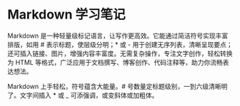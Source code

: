 # Markdown 学习笔记



Markdown 是一种轻量级标记语言，让写作更高效。它能通过简洁符号实现丰富排版，如用 # 表示标题，使层级分明；* 或 - 用于创建无序列表，清晰呈现要点；还可插入链接、图片，增强内容丰富度。无需复杂操作，专注文字创作，轻松转换为 HTML 等格式，广泛应用于文档撰写、博客创作、代码注释等，助力你流畅表达想法。

Markdown 上手轻松，符号蕴含大能量。# 号数量定标题级别，一到六级清晰明了。文字间插入 * 或 _ 可添强调，或变斜体或加粗体。